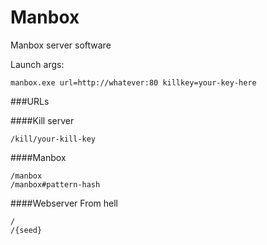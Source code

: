Manbox
======

Manbox server software

Launch args:
```
manbox.exe url=http://whatever:80 killkey=your-key-here
```

###URLs


####Kill server
```
/kill/your-kill-key
```


####Manbox
```
/manbox
/manbox#pattern-hash
```


####Webserver From hell
```
/
/{seed}
```
